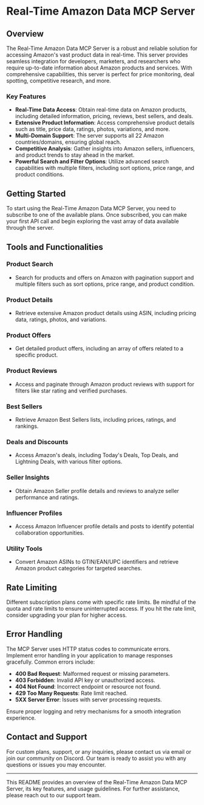 # Real-Time Amazon Data MCP Server

## Overview

The Real-Time Amazon Data MCP Server is a robust and reliable solution for accessing Amazon's vast product data in real-time. This server provides seamless integration for developers, marketers, and researchers who require up-to-date information about Amazon products and services. With comprehensive capabilities, this server is perfect for price monitoring, deal spotting, competitive research, and more.

### Key Features

- **Real-Time Data Access**: Obtain real-time data on Amazon products, including detailed information, pricing, reviews, best sellers, and deals.
- **Extensive Product Information**: Access comprehensive product details such as title, price data, ratings, photos, variations, and more.
- **Multi-Domain Support**: The server supports all 22 Amazon countries/domains, ensuring global reach.
- **Competitive Analysis**: Gather insights into Amazon sellers, influencers, and product trends to stay ahead in the market.
- **Powerful Search and Filter Options**: Utilize advanced search capabilities with multiple filters, including sort options, price range, and product conditions.

## Getting Started

To start using the Real-Time Amazon Data MCP Server, you need to subscribe to one of the available plans. Once subscribed, you can make your first API call and begin exploring the vast array of data available through the server.

## Tools and Functionalities

### Product Search
- Search for products and offers on Amazon with pagination support and multiple filters such as sort options, price range, and product condition.

### Product Details
- Retrieve extensive Amazon product details using ASIN, including pricing data, ratings, photos, and variations.

### Product Offers
- Get detailed product offers, including an array of offers related to a specific product.

### Product Reviews
- Access and paginate through Amazon product reviews with support for filters like star rating and verified purchases.

### Best Sellers
- Retrieve Amazon Best Sellers lists, including prices, ratings, and rankings.

### Deals and Discounts
- Access Amazon's deals, including Today's Deals, Top Deals, and Lightning Deals, with various filter options.

### Seller Insights
- Obtain Amazon Seller profile details and reviews to analyze seller performance and ratings.

### Influencer Profiles
- Access Amazon Influencer profile details and posts to identify potential collaboration opportunities.

### Utility Tools
- Convert Amazon ASINs to GTIN/EAN/UPC identifiers and retrieve Amazon product categories for targeted searches.

## Rate Limiting

Different subscription plans come with specific rate limits. Be mindful of the quota and rate limits to ensure uninterrupted access. If you hit the rate limit, consider upgrading your plan for higher access.

## Error Handling

The MCP Server uses HTTP status codes to communicate errors. Implement error handling in your application to manage responses gracefully. Common errors include:

- **400 Bad Request**: Malformed request or missing parameters.
- **403 Forbidden**: Invalid API key or unauthorized access.
- **404 Not Found**: Incorrect endpoint or resource not found.
- **429 Too Many Requests**: Rate limit reached.
- **5XX Server Error**: Issues with server processing requests.

Ensure proper logging and retry mechanisms for a smooth integration experience.

## Contact and Support

For custom plans, support, or any inquiries, please contact us via email or join our community on Discord. Our team is ready to assist you with any questions or issues you may encounter.

---

This README provides an overview of the Real-Time Amazon Data MCP Server, its key features, and usage guidelines. For further assistance, please reach out to our support team.